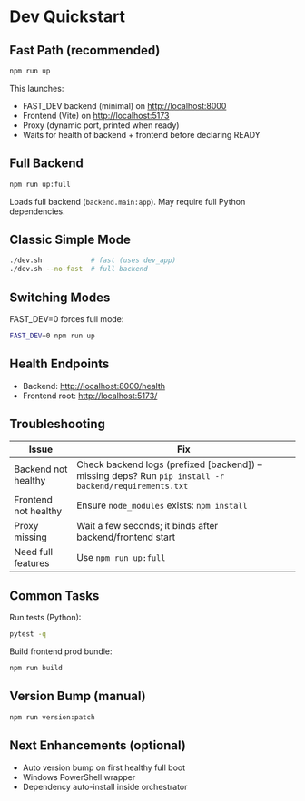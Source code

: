 # Dev Quickstart

## Fast Path (recommended)

```bash
npm run up
```

This launches:

- FAST_DEV backend (minimal) on <http://localhost:8000>
- Frontend (Vite) on <http://localhost:5173>
- Proxy (dynamic port, printed when ready)
- Waits for health of backend + frontend before declaring READY

## Full Backend

```bash
npm run up:full
```

Loads full backend (`backend.main:app`). May require full Python dependencies.

## Classic Simple Mode

```bash
./dev.sh            # fast (uses dev_app)
./dev.sh --no-fast  # full backend
```

## Switching Modes

FAST_DEV=0 forces full mode:

```bash
FAST_DEV=0 npm run up
```

## Health Endpoints

- Backend: <http://localhost:8000/health>
- Frontend root: <http://localhost:5173/>

## Troubleshooting

| Issue | Fix |
|-------|-----|
| Backend not healthy | Check backend logs (prefixed [backend]) – missing deps? Run `pip install -r backend/requirements.txt` |
| Frontend not healthy | Ensure `node_modules` exists: `npm install` |
| Proxy missing | Wait a few seconds; it binds after backend/frontend start |
| Need full features | Use `npm run up:full` |

## Common Tasks

Run tests (Python):

```bash
pytest -q
```

Build frontend prod bundle:

```bash
npm run build
```

## Version Bump (manual)

```bash
npm run version:patch
```

## Next Enhancements (optional)

- Auto version bump on first healthy full boot
- Windows PowerShell wrapper
- Dependency auto-install inside orchestrator

